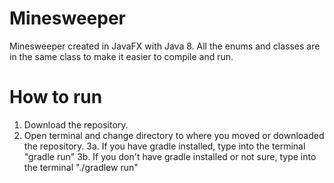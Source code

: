 # Minesweeper
Minesweeper created in JavaFX with Java 8. All the enums and classes are in the same class to make it easier to compile and run.

# How to run
1. Download the repository.
2. Open terminal and change directory to where you moved or downloaded the repository.
3a. If you have gradle installed, type into the terminal "gradle run"
3b. If you don't have gradle installed or not sure, type into the terminal "./gradlew run"
